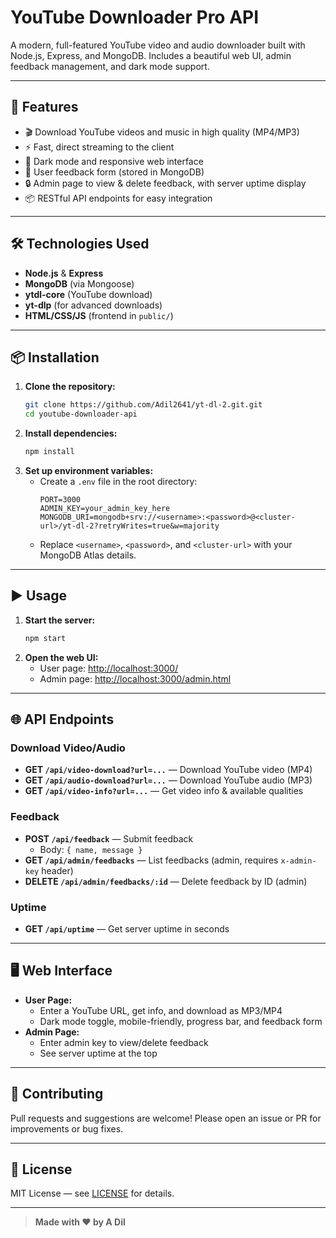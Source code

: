 # YouTube Downloader Pro API

A modern, full-featured YouTube video and audio downloader built with Node.js, Express, and MongoDB. Includes a beautiful web UI, admin feedback management, and dark mode support.

---

## 🚀 Features

- 🎬 Download YouTube videos and music in high quality (MP4/MP3)
- ⚡ Fast, direct streaming to the client
- 🌙 Dark mode and responsive web interface
- 📝 User feedback form (stored in MongoDB)
- 🔒 Admin page to view & delete feedback, with server uptime display
- 📦 RESTful API endpoints for easy integration

---

## 🛠️ Technologies Used

- **Node.js** & **Express**
- **MongoDB** (via Mongoose)
- **ytdl-core** (YouTube download)
- **yt-dlp** (for advanced downloads)
- **HTML/CSS/JS** (frontend in `public/`)

---

## 📦 Installation

1. **Clone the repository:**
   ```sh
   git clone https://github.com/Adil2641/yt-dl-2.git.git
   cd youtube-downloader-api
   ```
2. **Install dependencies:**
   ```sh
   npm install
   ```
3. **Set up environment variables:**
   - Create a `.env` file in the root directory:
     ```env
     PORT=3000
     ADMIN_KEY=your_admin_key_here
     MONGODB_URI=mongodb+srv://<username>:<password>@<cluster-url>/yt-dl-2?retryWrites=true&w=majority
     ```
   - Replace `<username>`, `<password>`, and `<cluster-url>` with your MongoDB Atlas details.

---

## ▶️ Usage

1. **Start the server:**
   ```sh
   npm start
   ```
2. **Open the web UI:**
   - User page: [http://localhost:3000/](http://localhost:3000/)
   - Admin page: [http://localhost:3000/admin.html](http://localhost:3000/admin.html)

---

## 🌐 API Endpoints

### Download Video/Audio
- **GET `/api/video-download?url=...`** — Download YouTube video (MP4)
- **GET `/api/audio-download?url=...`** — Download YouTube audio (MP3)
- **GET `/api/video-info?url=...`** — Get video info & available qualities

### Feedback
- **POST `/api/feedback`** — Submit feedback
  - Body: `{ name, message }`
- **GET `/api/admin/feedbacks`** — List feedbacks (admin, requires `x-admin-key` header)
- **DELETE `/api/admin/feedbacks/:id`** — Delete feedback by ID (admin)

### Uptime
- **GET `/api/uptime`** — Get server uptime in seconds

---

## 🖥️ Web Interface

- **User Page:**
  - Enter a YouTube URL, get info, and download as MP3/MP4
  - Dark mode toggle, mobile-friendly, progress bar, and feedback form
- **Admin Page:**
  - Enter admin key to view/delete feedback
  - See server uptime at the top

---

## 🤝 Contributing

Pull requests and suggestions are welcome! Please open an issue or PR for improvements or bug fixes.

---

## 📄 License

MIT License — see [LICENSE](./LICENSE) for details.

---

> **Made with ❤️ by A Dil**